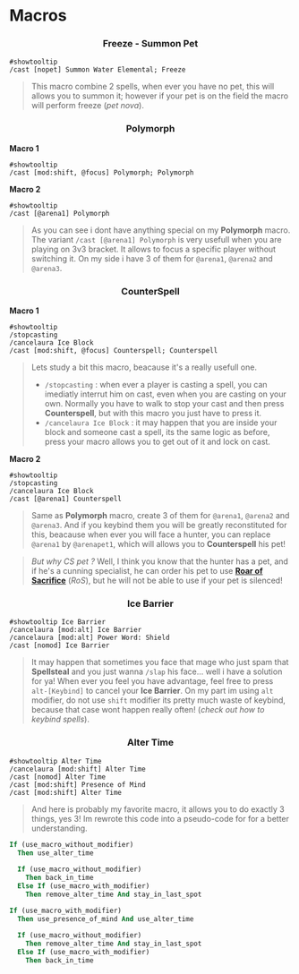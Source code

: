 # Macros

<h3 align="center"> Freeze - Summon Pet </h3>

```
#showtooltip
/cast [nopet] Summon Water Elemental; Freeze
```

> This macro combine 2 spells, when ever you have no pet, this will allows you to summon it; however if your pet is on the field the macro will perform freeze (*pet nova*).

<h3 align="center"> Polymorph </h3>

**Macro 1**

```
#showtooltip
/cast [mod:shift, @focus] Polymorph; Polymorph
```

**Macro 2**

```
#showtooltip
/cast [@arena1] Polymorph
```
> As you can see i dont have anything special on my **Polymorph** macro. The variant `/cast [@arena1] Polymorph` is very usefull when you are playing on 3v3 bracket. It allows to focus a specific player without switching it. On my side i have 3 of them for `@arena1`, `@arena2` and `@arena3`.

<h3 align="center"> CounterSpell </h3>

**Macro 1**

```
#showtooltip
/stopcasting
/cancelaura Ice Block
/cast [mod:shift, @focus] Counterspell; Counterspell
```

> Lets study a bit this macro, beacause it's a really usefull one. 
> - `/stopcasting` : when ever a player is casting a spell, you can imediatly interrut him on cast, even when you are casting on your own. Normally you have to walk to stop your cast and then press **Counterspell**, but with this macro you just have to press it.
> - `/cancelaura Ice Block` : it may happen that you are inside your block and someone cast a spell, its the same logic as before, press your macro allows you to get out of it and lock on cast.

**Macro 2**

```
#showtooltip
/stopcasting
/cancelaura Ice Block
/cast [@arena1] Counterspell
```

> Same as **Polymorph** macro, create 3 of them for `@arena1`, `@arena2` and `@arena3`. And if you keybind them you will be greatly reconstituted for this, beacause when ever you will face a hunter, you can replace `@arena1` by `@arenapet1`, which will allows you to **Counterspell** his pet!

> *But why CS pet ?* Well, I think you know that the hunter has a pet, and if he's a cunning specialist, he can order his pet to use [**Roar of Sacrifice**](https://www.wowhead.com/spell=67481/roar-of-sacrifice) (*RoS*), but he will not be able to use if your pet is silenced!

<h3 align="center"> Ice Barrier </h3>

```
#showtooltip Ice Barrier
/cancelaura [mod:alt] Ice Barrier
/cancelaura [mod:alt] Power Word: Shield
/cast [nomod] Ice Barrier
```

> It may happen that sometimes you face that mage who just spam that **Spellsteal** and you just wanna `/slap` his face... well i have a solution for ya! When ever you feel you have advantage, feel free to press `alt-[Keybind]` to cancel your **Ice Barrier**. On my part im using `alt` modifier, do not use `shift` modifier its pretty much waste of keybind, because that case wont happen really often! (*check out how to keybind spells*).

<h3 align="center"> Alter Time </h3>

```
#showtooltip Alter Time
/cancelaura [mod:shift] Alter Time
/cast [nomod] Alter Time
/cast [mod:shift] Presence of Mind
/cast [mod:shift] Alter Time
```

> And here is probably my favorite macro, it allows you to do exactly 3 things, yes 3! Im rewrote this code into a pseudo-code for for a better understanding.

```Pascal
If (use_macro_without_modifier)
  Then use_alter_time
  
  If (use_macro_without_modifier)
    Then back_in_time  
  Else If (use_macro_with_modifier)
    Then remove_alter_time And stay_in_last_spot

If (use_macro_with_modifier)
  Then use_presence_of_mind And use_alter_time
  
  If (use_macro_without_modifier)
    Then remove_alter_time And stay_in_last_spot
  Else If (use_macro_with_modifier)
    Then back_in_time
```
